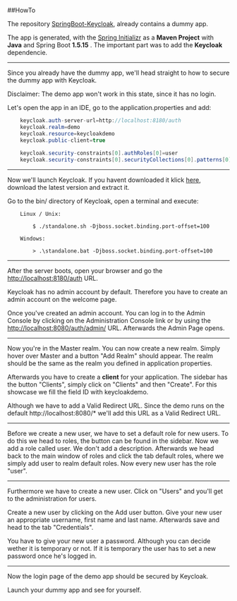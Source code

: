 ##HowTo

The repository [SpringBoot-Keycloak](https://github.com/AlexanderBrockmann/SpringBoot-Keycloak), already contains a dummy app.

The app is generated, with the [Spring Initializr](https://start.spring.io) as a __Maven Project__ with __Java__ and Spring Boot __1.5.15__ . The important part was to add the __Keycloak__ dependencie.

---

Since you already have the dummy app, we'll head straight to how to secure the dummy app with Keycloak.

Disclaimer: The demo app won't work in this state, since it has no login.

Let's open the app in an IDE, go to the application.properties and add:
```java
	keycloak.auth-server-url=http://localhost:8180/auth
	keycloak.realm=demo
	keycloak.resource=keycloakdemo
	keycloak.public-client=true
	
	keycloak.security-constraints[0].authRoles[0]=user
	keycloak.security-constraints[0].securityCollections[0].patterns[0]=/login/*
```

---

Now we'll launch Keycloak. If you havent downloaded it klick [here](https://www.keycloak.org/downloads.html), download the latest version and extract it.

Go to the bin/ directory of Keycloak, open a terminal and execute:

		Linux / Unix:

			$ ./standalone.sh -Djboss.socket.binding.port-offset=100

		Windows:

			> .\standalone.bat -Djboss.socket.binding.port-offset=100
			
---

After the server boots, open your browser and go the
[http://localhost:8180/auth](http://localhost:8180/auth) URL.


Keycloak has no admin account by default. Therefore you have
to create an admin account on the welcome page.


Once you've created an admin account. You can log in to the Admin Console by clicking on the Administration Console link or by using the [http://localhost:8080/auth/admin/](http://localhost:8180/auth/admin/) URL.
Afterwards the Admin Page opens.

---

Now you're in the Master realm. You can now create a new realm. Simply hover over Master and a button "Add Realm" should appear.
The realm should be the same as the realm you defined in application properties.

Afterwards you have to create a __client__ for your application. The sidebar has the button "Clients", simply click on "Clients" and then "Create". For this showcase we fill the field ID with keycloakdemo.

Although we have to add a Valid Redirect URL. Since the demo runs on the default http://localhost:8080/* we'll add this URL as a Valid Redirect URL.

---

Before we create a new user, we have to set a default role for new users. To do this we head to roles, the button can be found in the sidebar. Now we add a role called user. We don't add a description. Afterwards we head back to the main window of roles and click the tab default roles, where we simply add user to realm default roles. Now every new user has the role "user".

---

Furthermore we have to create a new user. Click on "Users" and you'll get to the administration for users.

Create a new user by clicking on the Add user button. Give your new user an appropriate username, first name and last name. Afterwards save and head to the tab "Credentials".

You have to give your new user a password. Although you can decide wether it is temporary or not. If it is temporary the user has to set a new password once he's logged in.

---

Now the login page of the demo app should be secured by Keycloak.

Launch your dummy app and see for yourself.
